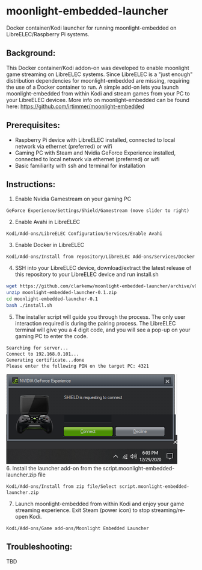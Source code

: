 # moonlight-embedded-launcher
Docker container/Kodi launcher for running moonlight-embedded on LibreELEC/Raspberry Pi systems.

## Background:
This Docker container/Kodi addon-on was developed to enable moonlight game streaming on LibreELEC systems.  Since LibreELEC is a "just enough" distribution dependencies for moonlight-embedded are missing, requiring the use of a Docker container to run.  A simple add-on lets you launch moonlight-embedded from within Kodi and stream games from your PC to your LibreELEC devicee.
More info on moonlight-embedded can be found here:
https://github.com/irtimmer/moonlight-embedded

## Prerequisites:
- Raspberry Pi device with LibreELEC installed, connected to local network via ethernet (preferred) or wifi
- Gaming PC with Steam and Nvidia GeForce Experience installed, connected to local network via ethernet (preferred) or wifi
- Basic familiarity with ssh and terminal for installation

## Instructions:
1. Enable Nvidia Gamestream on your gaming PC
```
GeForce Experience/Settings/Shield/Gamestream (move slider to right)
```
2. Enable Avahi in LibreELEC
```
Kodi/Add-ons/LibreELEC Configuration/Services/Enable Avahi
```
3. Enable Docker in LibreELEC
```
Kodi/Add-ons/Install from repository/LibreELEC Add-ons/Services/Docker
```
4. SSH into your LibreELEC device, download/extract the latest release of this repository to your LibreELEC device and run install.sh
```sh
wget https://github.com/clarkemw/moonlight-embedded-launcher/archive/v0.1/moonlight-embedded-launcher-0.1.zip
unzip moonlight-embedded-launcher-0.1.zip
cd moonlight-embedded-launcher-0.1
bash ./install.sh
```
5. The installer script will guide you through the process. The only user interaction required is during the pairing process. The LibreELEC terminal will give you a 4 digit code, and you will see a pop-up on your gaming PC to enter the code.  
```
Searching for server...
Connect to 192.168.0.101...
Generating certificate...done
Please enter the following PIN on the target PC: 4321
```
![Gamestream host pop-up](gamestream_prompt.png)  
6. Install the launcher add-on from the script.moonlight-embedded-launcher.zip file
```
Kodi/Add-ons/Install from zip file/Select script.moonlight-embedded-launcher.zip
```
7. Launch moonlight-embedded from within Kodi and enjoy your game streaming experience.  Exit Steam (power icon) to stop streaming/re-open Kodi.
```
Kodi/Add-ons/Game add-ons/Moonlight Embedded Launcher
```

## Troubleshooting:
TBD
